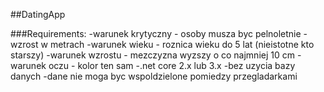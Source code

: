 ##DatingApp

###Requirements:
-warunek krytyczny - osoby musza byc pelnoletnie
-wzrost w metrach
-warunek wieku - roznica wieku do 5 lat (nieistotne kto starszy)
-warunek wzrostu - mezczyzna wyzszy o co najmniej 10 cm
-warunek oczu - kolor ten sam
-.net core 2.x lub 3.x
-bez uzycia bazy danych
-dane nie moga byc wspoldzielone pomiedzy przegladarkami
